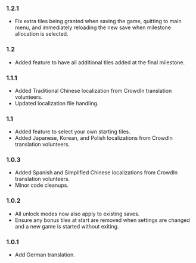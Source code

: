 ### 1.2.1
- Fix extra tiles being granted when saving the game, quitting to main menu, and immediately reloading the new save when milestone allocation is selected.

### 1.2
- Added feature to have all additional tiles added at the final milestone.

### 1.1.1
- Added Traditional Chinese localization from CrowdIn translation volunteers.
- Updated localization file handling.

### 1.1
- Added feature to select your own starting tiles.
- Added Japanese, Korean, and Polish localizations from CrowdIn translation volunteers.

### 1.0.3
- Added Spanish and Simplified Chinese localizations from CrowdIn translation volunteers.
- Minor code cleanups.

### 1.0.2
- All unlock modes now also apply to existing saves.
- Ensure any bonus tiles at start are removed when settings are changed and a new game is started without exiting.

### 1.0.1
- Add German translation.